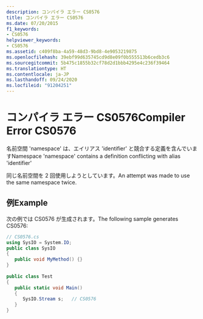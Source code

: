 ```yaml
---
description: コンパイラ エラー CS0576
title: コンパイラ エラー CS0576
ms.date: 07/20/2015
f1_keywords:
- CS0576
helpviewer_keywords:
- CS0576
ms.assetid: c409f8ba-4a59-48d3-9bd8-4e9053219875
ms.openlocfilehash: 39ebf99d635745cd9d8e09f0b555513b6cedb3c6
ms.sourcegitcommit: 5b475c1855b32cf78d2d1bbb4295e4c236f39464
ms.translationtype: HT
ms.contentlocale: ja-JP
ms.lasthandoff: 09/24/2020
ms.locfileid: "91204251"
---
```

# <a name="compiler-error-cs0576"></a><span data-ttu-id="d7859-103">コンパイラ エラー CS0576</span><span class="sxs-lookup"><span data-stu-id="d7859-103">Compiler Error CS0576</span></span>

<span data-ttu-id="d7859-104">名前空間 'namespace' は、エイリアス 'identifier' と競合する定義を含んでいます</span><span class="sxs-lookup"><span data-stu-id="d7859-104">Namespace 'namespace' contains a definition conflicting with alias 'identifier'</span></span>  
  
 <span data-ttu-id="d7859-105">同じ名前空間を 2 回使用しようとしています。</span><span class="sxs-lookup"><span data-stu-id="d7859-105">An attempt was made to use the same namespace twice.</span></span>  
  
## <a name="example"></a><span data-ttu-id="d7859-106">例</span><span class="sxs-lookup"><span data-stu-id="d7859-106">Example</span></span>  

 <span data-ttu-id="d7859-107">次の例では CS0576 が生成されます。</span><span class="sxs-lookup"><span data-stu-id="d7859-107">The following sample generates CS0576:</span></span>  
  
```csharp  
// CS0576.cs  
using SysIO = System.IO;  
public class SysIO  
{  
   public void MyMethod() {}  
}  
  
public class Test  
{  
   public static void Main()  
   {  
      SysIO.Stream s;   // CS0576  
   }  
}  
```

